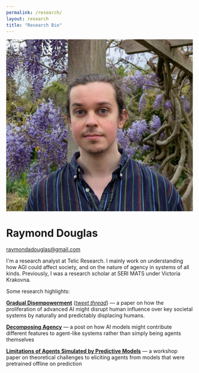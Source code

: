 ```yaml
---
permalink: /research/
layout: research
title: "Research Bio"
---
```


<div class="header">
    <div class="profilepic">
        <img src="/images/research-profile.jpeg">
    </div>
    <div>
        <h1>Raymond Douglas</h1>
        <a href="mailto:raymondadouglas@gmail.com">raymondadouglas@gmail.com</a>
        <p>I'm a research analyst at Telic Research. I mainly work on understanding how AGI could affect society, and on the nature of agency in systems of all kinds. Previously, I was a research scholar at SERI MATS under Victoria Krakovna.</p>
    </div>
</div>

Some research highlights:

[**Gradual Disempowerment**](https://gradual-disempowerment.ai/) 
([*tweet thread*](https://x.com/DavidDuvenaud/status/1885009775185858823)) — a paper on how the proliferation of advanced AI might disrupt human influence over key societal systems by naturally and predictably displacing humans.

[**Decomposing Agency**](https://www.alignmentforum.org/posts/jpGHShgevmmTqXHy5/decomposing-agency-capabilities-without-desires) — a post on how AI models might contribute different features to agent-like systems rather than simply being agents themselves

[**Limitations of Agents Simulated by Predictive Models**](https://arxiv.org/abs/2402.05829) — a workshop paper on theoretical challenges to eliciting agents from models that were pretrained offline on prediction